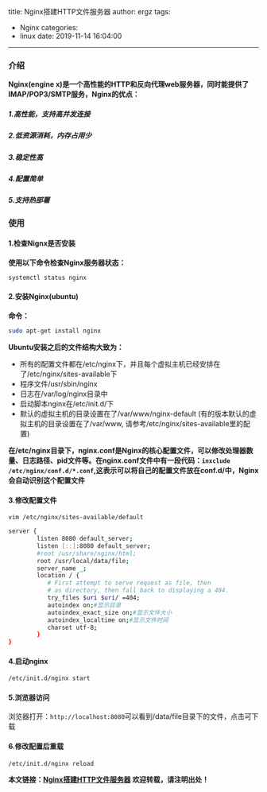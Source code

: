 title: Nginx搭建HTTP文件服务器
author: ergz
tags:
  - Nginx
categories:
  - linux
date: 2019-11-14 16:04:00
---
### 介绍
**Nginx(engine x)是一个高性能的HTTP和反向代理web服务器，同时能提供了IMAP/POP3/SMTP服务，Nginx的优点：**

##### 1.高性能，支持高并发连接
##### 2.低资源消耗，内存占用少
##### 3.稳定性高
##### 4.配置简单
##### 5.支持热部署
<!-- more -->

### 使用
#### 1.检查Nignx是否安装
**使用以下命令检查Nginx服务器状态：**
```bash
systemctl status nginx
```
#### 2.安装Nginx(ubuntu)
**命令：**
```bash
sudo apt-get install nginx
```
**Ubuntu安装之后的文件结构大致为：**
*	所有的配置文件都在/etc/nginx下，并且每个虚拟主机已经安排在了/etc/nginx/sites-available下
*	程序文件/usr/sbin/nginx
*	日志在/var/log/nginx目录中
*	启动脚本nginx在/etc/init.d/下
*	默认的虚拟主机的目录设置在了/var/www/nginx-default (有的版本默认的虚拟主机的目录设置在了/var/www, 请参考/etc/nginx/sites-available里的配置)

**在/etc/nginx目录下，nginx.conf是Nginx的核心配置文件，可以修改处理器数量、日志路径、pid文件等。在nginx.conf文件中有一段代码：`inxclude /etc/nginx/conf.d/*.conf`,这表示可以将自己的配置文件放在conf.d/中，Nginx会自动识别这个配置文件**
#### 3.修改配置文件
`vim /etc/nginx/sites-available/default`
```bash
server {
        listen 8080 default_server;
        listen [::]:8080 default_server;
        #root /usr/share/nginx/html;
        root /usr/local/data/file;
        server_name _;
        location / {
           # First attempt to serve request as file, then
           # as directory, then fall back to displaying a 404.
           try_files $uri $uri/ =404;
           autoindex on;#显示目录
           autoindex_exact_size on;#显示文件大小
           autoindex_localtime on;#显示文件时间
           charset utf-8;
        }
}
```
#### 4.启动nginx
```bash
/etc/init.d/nginx start
```
#### 5.浏览器访问
浏览器打开：`http://localhost:8080`可以看到/data/file目录下的文件，点击可下载

#### 6.修改配置后重载
```bash
/etc/init.d/nginx reload
```

**本文链接：[Nginx搭建HTTP文件服务器]()
欢迎转载，请注明出处！**